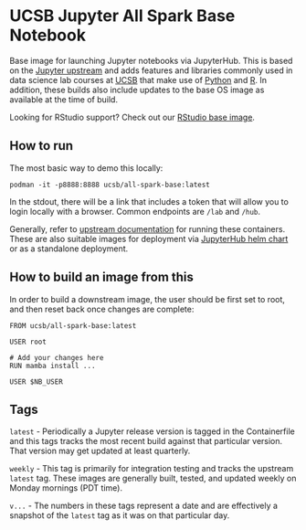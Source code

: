 UCSB Jupyter All Spark Base Notebook
=================

Base image for launching Jupyter notebooks via JupyterHub.  This is based on the [Jupyter upstream](https://hub.docker.com/r/jupyter/all-spark-notebook) and adds features and libraries commonly used in data science lab courses at [UCSB](https://ucsb.edu) that make use of [Python](https://www.python.org/) and [R](https://www.r-project.org/).  In addition, these builds also include updates to the base OS image as available at the time of build.

Looking for RStudio support?  Check out our [RStudio base image](https://hub.docker.com/u/ucsb/rstudio-base).

## How to run

The most basic way to demo this locally: 

`podman -it -p8888:8888 ucsb/all-spark-base:latest`

In the stdout, there will be a link that includes a token that will allow you to login locally with a browser.  Common endpoints are `/lab` and `/hub`.

Generally, refer to [upstream documentation](https://jupyter-docker-stacks.readthedocs.io/en/latest/) for running these containers. These are also suitable images for deployment via [JupyterHub helm chart](https://zero-to-jupyterhub.readthedocs.io/en/latest/) or as a standalone deployment.

## How to build an image from this

In order to build a downstream image, the user should be first set to root, and then reset back once changes are complete:

```
FROM ucsb/all-spark-base:latest

USER root

# Add your changes here
RUN mamba install ...

USER $NB_USER
```

## Tags

`latest` - Periodically a Jupyter release version is tagged in the Containerfile and this tags tracks the most recent build against that particular version.  That version may get updated at least quarterly.

`weekly` - This tag is primarily for integration testing and tracks the upstream `latest` tag.  These images are generally built, tested, and updated weekly on Monday mornings (PDT time).

`v...` - The numbers in these tags represent a date and are effectively a snapshot of the `latest` tag as it was on that particular day.
